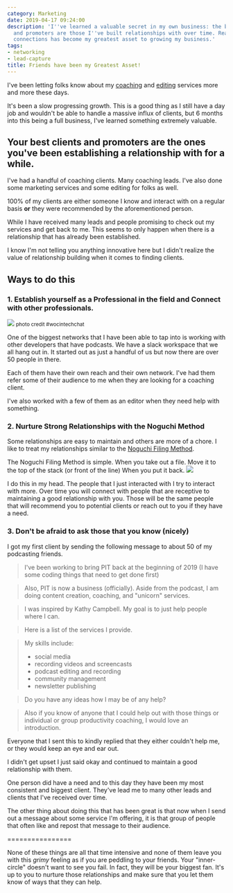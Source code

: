 ```yaml
---
category: Marketing
date: 2019-04-17 09:24:00
description: 'I''ve learned a valuable secret in my own business: the best clients
  and promoters are those I''ve built relationships with over time. Read how establishing
  connections has become my greatest asset to growing my business.'
tags:
- networking
- lead-capture
title: Friends have been my Greatest Asset!
---
```


I've been letting folks know about my [coaching](https://productivityintech.com/coaching) and [editing](https://productivityintech.com/editing) services more and more these days.

It's been a slow progressing growth. This is a good thing as I still have a day job and wouldn't be able to handle a massive influx of clients, but 6 months into this being a full business, I've learned something extremely valuable.

## Your best clients and promoters are the ones you've been establishing a relationship with for a while.

I've had a handful of coaching clients. Many coaching leads. I've also done some marketing services and some editing for folks as well.

100% of my clients are either someone I know and interact with on a regular basis **or** they were recommended by the aforementioned person.

While I have received many leads and people promising to check out my services and get back to me. This seems to only happen when there is a relationship that has already been established.

I know I'm not telling you anything innovative here but I didn't realize the value of relationship building when it comes to finding clients.

## Ways to do this
### 1.  Establish yourself as a Professional in the field and Connect with other professionals.

![](https://kjaymiller.s3-us-west-2.amazonaws.com/images/adult-brainstorming-communication-1181421.jpg)
<small>photo credit #wocintechchat</small>

One of the biggest networks that I have been able to tap into is working with other developers that have podcasts. We have a slack workspace that we all hang out in. It started out as just a handful of us but now there are over 50 people in there.

Each of them have their own reach and their own network.
I've had them refer some of their audience to me when they are looking for a coaching client.

I've also worked with a few of them as an editor when they need help with something.

### 2. Nurture Strong Relationships with the Noguchi Method
Some relationships are easy to maintain and others are more of a chore. I like to treat my relationships similar to the [Noguchi Filing Method](https://unclutterer.com/2014/06/03/the-noguchi-filing-system/).

The Noguchi Filing Method is simple. When you take out a file. Move it to the top of the stack (or front of the line) When you put it back.
![](https://kjaymiller.s3-us-west-2.amazonaws.com/images/active-adult-beautiful-1799244.jpg)

I do this in my head. The people that I just interacted with I try to interact with more. Over time you will connect with people that are receptive to maintaining a good relationship with you. Those will be the same people that will recommend you to potential clients or reach out to you if they have a need.

### 3. Don't be afraid to ask those that you know (nicely)
I got my first client by sending the following message to about 50 of my podcasting friends.

> I've been working to bring PIT back at the beginning of 2019 (I have some coding things that need to get done first)

> Also, PIT is now a business (officially). Aside from the podcast, I am doing content creation, coaching, and "unicorn" services.

> I was inspired by Kathy Campbell. My goal is to just help people where I can.

> Here is a list of the services I provide.

> My skills include:
> - social media
> - recording videos and screencasts
> - podcast editing and recording
> - community management
> - newsletter publishing

> Do you have any ideas how I may be of any help?

> Also if you know of anyone that I could help out with those things or individual or group productivity coaching, I would love an introduction.

Everyone that I sent this to kindly replied that they either couldn't help me, or they would keep an eye and ear out.

I didn't get upset I just said okay and continued to maintain a good relationship with them.

One person did have a need and to this day they have been my most consistent and biggest client. They've lead me to many other leads and clients that I've received over time.

The other thing about doing this that has been great is that now when I send out a message about some service I'm offering, it is that group of people that often like and repost that message to their audience.

================

None of these things are all that time intensive and none of them leave you with this _grimy_ feeling as if you are peddling to your friends. Your "inner-circle" doesn't want to see you fail. In fact, they will be your biggest fan. It's up to you to nurture those relationships and make sure that you let them know of ways that they can help.
